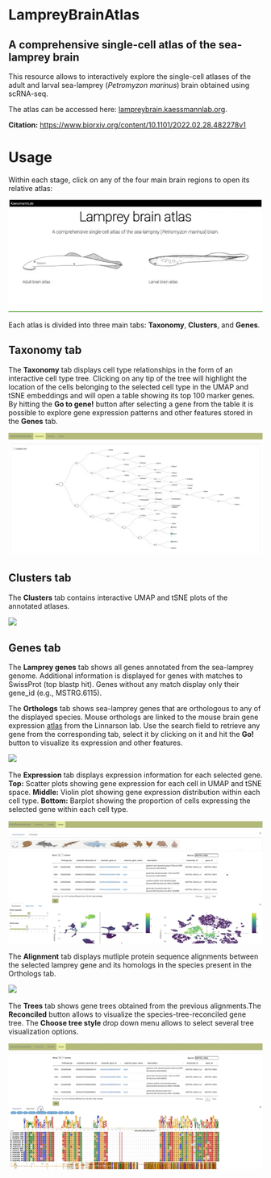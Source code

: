 # LampreyBrainAtlas
## A comprehensive single-cell atlas of the sea-lamprey brain
This resource allows to interactively explore the single-cell atlases of the adult and larval sea-lamprey (*Petromyzon marinus*) brain obtained using scRNA-seq.

The atlas can be accessed here: [lampreybrain.kaessmannlab.org](https://lampreybrain.kaessmannlab.org/).


**Citation:** https://www.biorxiv.org/content/10.1101/2022.02.28.482278v1

# Usage 
Within each stage, click on any of the four main brain regions to open its relative atlas:

![](atlas1.gif)

Each atlas is divided into three main tabs: **Taxonomy**, **Clusters**, and **Genes**.

## Taxonomy tab
The **Taxonomy** tab displays cell type relationships in the form of an interactive cell type tree.
Clicking on any tip of the tree will highlight the location of the cells belonging to the selected cell type in the UMAP and tSNE embeddings and will open a table showing its top 100 marker genes. By hitting the **Go to gene!** button after selecting a gene from the table it is possible to explore gene expression patterns and other features stored in the **Genes** tab.

![](atlas2.gif)

## Clusters tab
The **Clusters** tab contains interactive UMAP and tSNE plots of the annotated atlases.

![](atlas3.gif)

## Genes tab
The **Lamprey genes** tab shows all genes annotated from the sea-lamprey genome. Additional information is displayed for genes with matches to SwissProt (top blastp hit). Genes without any match display only their gene_id (e.g., MSTRG.6115).

The **Orthologs** tab shows sea-lamprey genes that are orthologous to any of the displayed species. Mouse orthologs are linked to the mouse brain gene expression [atlas](http://mousebrain.org/) from the Linnarson lab. Use the search field to retrieve any gene from the corresponding tab, select it by clicking on it and hit the **Go!** button to visualize its expression and other features.

![](atlas4.gif)

The **Expression** tab displays expression information for each selected gene.
**Top:** Scatter plots showing gene expression for each cell in UMAP and tSNE space.
**Middle:** Violin plot showing gene expression distribution within each cell type.
**Bottom:** Barplot showing the proportion of cells expressing the selected gene within each cell type.

![](atlas5.gif)

The **Alignment** tab displays mutliple protein sequence alignments between the selected lamprey gene and its homologs in the species present in the Orthologs tab.

![](atlas6.gif)

The **Trees** tab shows gene trees obtained from the previous alignments.The **Reconciled** button allows to visualize the species-tree-reconciled gene tree. The **Choose tree style** drop down menu allows to select several tree visualization options.

![](atlas7.gif)
